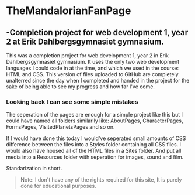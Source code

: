 ﻿# TheMandalorianFanPage

## \-Completion project for web development 1, year 2 at Erik  Dahlbergsgymnasiet gymnasium.

This was a completion project for web development 1, year 2 in Erik Dahlbergsgymnasiet gymnasium. It uses the only two web development languages I could code in at the time, and which we used in the course: HTML and CSS. This version of files uploaded to GitHub are completely unalterred since the day when I completed and handed in the project for the sake of being able to see my progress and how far I've come.

### Looking back I can see some simple mistakes

The seperation of the pages are enough for a simple project like this but I could have named all folders similarily like: AboutPages, CharacterPages, FormsPages, VisitedPlanetsPages and so on. 

If I would have done this today I would've seperated small amounts of CSS difference between the files into a Styles folder containing all CSS files. I would also have housed all of the HTML files in a Sites folder. And put all media into a Resources folder with seperation for images, sound and film.

Standarization in short.

> Note: I don't have any of the rights required for this site, It is purely done for educational purposes.

